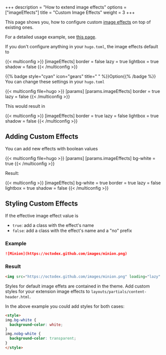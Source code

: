 +++
description = "How to extend image effects"
options = ["imageEffects"]
title = "Custom Image Effects"
weight = 3
+++

This page shows you, how to configure custom [image effects](content/markdown#image-effects) on top of existing ones.

For a detailed usage example, see [this page](content/imageeffects).

If you don't configure anything in your `hugo.toml`, the image effects default to

{{< multiconfig >}}
[imageEffects]
  border = false
  lazy = true
  lightbox = true
  shadow = false
{{< /multiconfig >}}

{{% badge style="cyan" icon="gears" title=" " %}}Option{{% /badge %}} You can change these settings in your `hugo.toml`

{{< multiconfig file=hugo >}}
[params]
  [params.imageEffects]
    border = true
    lazy = false
{{< /multiconfig >}}

This would result in

{{< multiconfig >}}
[imageEffects]
  border = true
  lazy = false
  lightbox = true
  shadow = false
{{< /multiconfig >}}

## Adding Custom Effects

You can add new effects with boolean values

{{< multiconfig file=hugo >}}
[params]
  [params.imageEffects]
    bg-white = true
{{< /multiconfig >}}

Result:

{{< multiconfig >}}
[imageEffects]
  bg-white = true
  border = true
  lazy = false
  lightbox = true
  shadow = false
{{< /multiconfig >}}

## Styling Custom Effects

If the effective image effect value is

- `true`: add a class with the effect's name
- `false`: add a class with the effect's name and a "no" prefix

### Example

````markdown {title="Markdown"}
![Minion](https://octodex.github.com/images/minion.png)
````

### Result

````html {title="HTML"}
<img src="https://octodex.github.com/images/minion.png" loading="lazy" alt="Minion" class="bg-white border nolazy lightbox noshadow">
````

Styles for default image effets are contained in the theme. Add custom styles for your extension image effects to `layouts/partials/content-header.html`.

In the above example you could add styles for both cases:

````html {title="layouts/partials/content-header.html"}
<style>
img.bg-white {
  background-color: white;
}
img.nobg-white {
  background-color: transparent;
}
</style>
````

